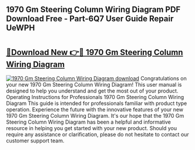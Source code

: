 ## 1970 Gm Steering Column Wiring Diagram PDF Download Free - Part-6Q7 User Guide Repair UeWPH

# <h2><a href="http://dfj360b.blite.top/?on=1970+Gm+Steering+Column+Wiring+Diagram">🔗Download New 👉🔴 1970 Gm Steering Column Wiring Diagram</a></h2>

[![1970 Gm Steering Column Wiring Diagram download](https://i.imgur.com/lujVjoI.png)](http://dfj360b.blite.top/?on=1970+Gm+Steering+Column+Wiring+Diagram)
Congratulations on your new 1970 Gm Steering Column Wiring Diagram! This user manual is designed to help you understand and get the most out of your product. Operating Instructions for Professionals 1970 Gm Steering Column Wiring Diagram This guide is intended for professionals familiar with product type operation. Experience the future with the innovative features of your new 1970 Gm Steering Column Wiring Diagram. It's our hope that the 1970 Gm Steering Column Wiring Diagram has been a helpful and informative resource in helping you get started with your new product. Should you require any assistance or clarification, please do not hesitate to contact our customer support team.
